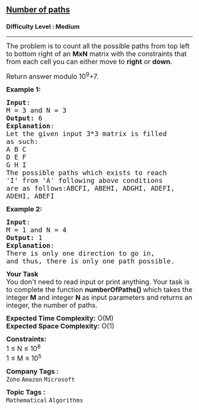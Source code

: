 <h2><a href="https://www.geeksforgeeks.org/problems/number-of-paths0926/1?page=3&company=Amazon,Microsoft&difficulty=Easy,Medium&status=unsolved&sortBy=submissions">Number of paths</a></h2><h3>Difficulty Level : Medium</h3><hr><div class="problems_problem_content__Xm_eO"><p><span style="font-size: 18px;">The problem is to count all the possible paths from top left to bottom right of an <strong>MxN</strong>&nbsp;matrix with the constraints that from each cell you can either move to <strong>right</strong> or <strong>down</strong>.</span></p>
<p><span style="font-size: 18px;">Return answer modulo 10<sup>9</sup>+7.</span></p>
<p><span style="font-size: 18px;"><strong>Example 1:</strong></span></p>
<pre><span style="font-size: 18px;"><strong>Input</strong>:
M = 3 and N = 3
<strong>Output:</strong>&nbsp;6
<strong>Explanation</strong>:
Let the given input 3*3 matrix is filled 
as such:
A B C
D E F
G H I
The possible paths which exists to reach 
'I' from 'A' following above conditions 
are as follows:ABCFI, ABEHI, ADGHI, ADEFI, 
ADEHI, ABEFI
</span></pre>
<p><span style="font-size: 18px;"><strong>Example 2:</strong></span></p>
<pre><span style="font-size: 18px;"><strong>Input</strong>:
M = 1 and N = 4
<strong>Output:</strong> 1
<strong>Explanation</strong>:
There is only one direction to go in,<br>and thus, there is only one path possible.<br></span></pre>
<p><span style="font-size: 18px;"><strong style="font-size: 18px;">Your Task</strong><br><span style="font-size: 18px;">You don't need to read input or print anything. Your task is to complete the function <strong>numberOfPaths() </strong>which takes the integer <strong>M </strong>and integer <strong>N </strong>as input parameters and returns an integer, the number of paths.</span></span></p>
<p><span style="font-size: 18px;"><span style="font-size: 18px;"><strong>Expected Time Complexity:</strong> O(M)<br></span><strong style="font-size: 18px;">Expected Space Complexity:</strong><span style="font-size: 18px;">&nbsp;O(1)</span><span style="font-size: 18px;"><br></span></span></p>
<p><span style="font-size: 18px;"><strong>Constraints:</strong></span><br><span style="font-size: 18px;">1 ≤ N ≤ 10<sup>8</sup><br>1 ≤ M ≤ 10<sup>5</sup><br></span></p></div><p><span style=font-size:18px><strong>Company Tags : </strong><br><code>Zoho</code>&nbsp;<code>Amazon</code>&nbsp;<code>Microsoft</code>&nbsp;<br><p><span style=font-size:18px><strong>Topic Tags : </strong><br><code>Mathematical</code>&nbsp;<code>Algorithms</code>&nbsp;